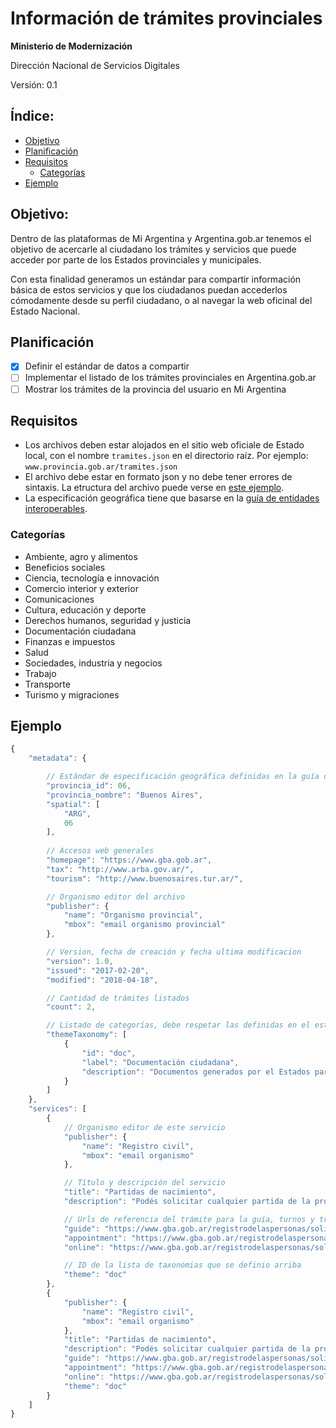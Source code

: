 # Información de trámites provinciales

**Ministerio de Modernización**

Dirección Nacional de Servicios Digitales

Versión: 0.1 


## Índice:

* [Objetivo](#objetivo)
* [Planificación](#planificación)
* [Requisitos](#requisitos)
  * [Categorías](#categorías)
* [Ejemplo](#ejemplo)

## Objetivo: 

Dentro de las plataformas de Mi Argentina y Argentina.gob.ar tenemos el objetivo de acercarle al ciudadano los trámites y servicios que puede acceder por parte de los Estados provinciales y municipales.

Con esta finalidad generamos un estándar para compartir información básica de estos servicios y que los ciudadanos puedan accederlos cómodamente desde su perfil ciudadano, o al navegar la web oficinal del Estado Nacional.

## Planificación

- [x] Definir el estándar de datos a compartir
- [ ] Implementar el listado de los trámites provinciales en Argentina.gob.ar
- [ ] Mostrar los trámites de la provincia del usuario en Mi Argentina

## Requisitos

- Los archivos deben estar alojados en el sitio web oficiale de Estado local, con el nombre `tramites.json` en el directorio raíz.
  Por ejemplo: `www.provincia.gob.ar/tramites.json`
- El archivo debe estar en formato json y no debe tener errores de sintaxis. La etructura del archivo puede verse en [este ejemplo](https://github.com/argob/estandares/blob/master/recursos/tramites.json).
- La especificación geográfica tiene que basarse en la [guía de entidades interoperables](http://paquete-apertura-datos.readthedocs.io/es/stable/guia_interoperables.html#geograficas).


### Categorías

- Ambiente, agro y alimentos 
- Beneficios sociales 
- Ciencia, tecnología e innovación 
- Comercio interior y exterior 
- Comunicaciones 
- Cultura, educación y deporte 
- Derechos humanos, seguridad y justicia 
- Documentación ciudadana 
- Finanzas e impuestos 
- Salud 
- Sociedades, industria y negocios 
- Trabajo 
- Transporte 
- Turismo y migraciones

## Ejemplo

``` javascript
{
    "metadata": {

        // Estándar de especificación geográfica definidas en la guía de entidades interoperables
        "provincia_id": 06,
        "provincia_nombre": "Buenos Aires",
        "spatial": [
            "ARG",
            06 
        ],
        
        // Accesos web generales
        "homepage": "https://www.gba.gob.ar",
        "tax": "http://www.arba.gov.ar/",
        "tourism": "http://www.buenosaires.tur.ar/",

        // Organismo editor del archivo
        "publisher": {
            "name": "Organismo provincial",
            "mbox": "email organismo provincial"
        },

        // Version, fecha de creación y fecha ultima modificacion
        "version": 1.0,
        "issued": "2017-02-20",
        "modified": "2018-04-18",

        // Cantidad de trámites listados
        "count": 2,

        // Listado de categorías, debe respetar las definidas en el estándar
        "themeTaxonomy": [
            {
                "id": "doc",
                "label": "Documentación ciudadana",
                "description": "Documentos generados por el Estados para los ciudadanos."
            }
        ]
    },
    "services": [
        {
            // Organismo editor de este servicio
            "publisher": {
                "name": "Registro civil",
                "mbox": "email organismo"
            },

            // Título y descripción del servicio
            "title": "Partidas de nacimiento",
            "description": "Podés solicitar cualquier partida de la provincia de Buenos Aires de forma online.",

            // Urls de referencia del trámite para la guía, turnos y trámite online.
            "guide": "https://www.gba.gob.ar/registrodelaspersonas/solicitud_de_partidas",
            "appointment": "https://www.gba.gob.ar/registrodelaspersonas/solicitud_de_partidas",
            "online": "https://www.gba.gob.ar/registrodelaspersonas/solicitud_de_partidas",

            // ID de la lista de taxonomias que se definio arriba
            "theme": "doc"
        },
        {
            "publisher": {
                "name": "Registro civil",
                "mbox": "email organismo"
            },
            "title": "Partidas de nacimiento",
            "description": "Podés solicitar cualquier partida de la provincia de Buenos Aires de forma online.",
            "guide": "https://www.gba.gob.ar/registrodelaspersonas/solicitud_de_partidas",
            "appointment": "https://www.gba.gob.ar/registrodelaspersonas/solicitud_de_partidas",
            "online": "https://www.gba.gob.ar/registrodelaspersonas/solicitud_de_partidas",
            "theme": "doc"
        }
    ]
}
```
